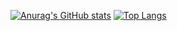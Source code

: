[![Anurag's GitHub stats](https://github-readme-stats.vercel.app/api?username=PapaSinku&theme=synthwave&hide=prs&count_private=true&show_icons=true&include_all_commits=true)](https://github.com/anuraghazra/github-readme-stats) 
[![Top Langs](https://github-readme-stats.vercel.app/api/top-langs/?username=PapaSinku&layout=compact&langs_count=9&hide=css,html,jupyter%20notebook&theme=synthwave)](https://github.com/anuraghazra/github-readme-stats)

<!--
**PapaSinku/PapaSinku** is a ✨ _special_ ✨ repository because its `README.md` (this file) appears on your GitHub profile.

Here are some ideas to get you started:

- 🔭 I’m currently working on ...
- 🌱 I’m currently learning ...
- 👯 I’m looking to collaborate on ...
- 🤔 I’m looking for help with ...
- 💬 Ask me about ...
- 📫 How to reach me: ...
- 😄 Pronouns: ...
- ⚡ Fun fact: ...
-->
